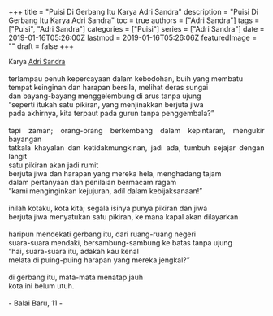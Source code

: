 +++
title = "Puisi Di Gerbang Itu Karya Adri Sandra"
description = "Puisi Di Gerbang Itu Karya Adri Sandra"
toc = true
authors = ["Adri Sandra"]
tags = ["Puisi", "Adri Sandra"]
categories = ["Puisi"]
series = ["Adri Sandra"]
date = 2019-01-16T05:26:00Z
lastmod = 2019-01-16T05:26:06Z
featuredImage = ""
draft = false
+++

<div style="text-align: justify;">
<div style="font-size: small;">Karya <a href="/authors/adri-sandra/" target="_blank">Adri Sandra</a></div><br />
terlampau penuh kepercayaan dalam kebodohan, buih yang membatu<br />tempat keinginan dan harapan bersila, melihat deras sungai<br />dan bayang-bayang menggelembung di arus tanpa ujung<br />“seperti itukah satu pikiran, yang menjinakkan berjuta jiwa<br />pada akhirnya, kita terpaut pada gurun tanpa penggembala?”<br /><br />tapi zaman; orang-orang berkembang dalam kepintaran, mengukir bayangan<br />tatkala khayalan dan ketidakmungkinan, jadi ada, tumbuh sejajar dengan langit<br />satu pikiran akan jadi rumit<br />berjuta jiwa dan harapan yang mereka hela, menghadang tajam<br />dalam pertanyaan dan penilaian bermacam ragam<br />“kami menginginkan kejujuran, adil dalam kebijaksanaan!”<br /><br />inilah kotaku, kota kita; segala isinya punya pikiran dan jiwa<br />berjuta jiwa menyatukan satu pikiran, ke mana kapal akan dilayarkan<br /><br />haripun mendekati gerbang itu, dari ruang-ruang negeri<br />suara-suara mendaki, bersambung-sambung ke batas tanpa ujung<br />“hai, suara-suara itu, adakah kau kenal<br />melata di puing-puing harapan yang mereka jengkal?”<br /><br />di gerbang itu, mata-mata menatap jauh<br />kota ini belum utuh.<br /><br />- Balai Baru, 11 -</div>
